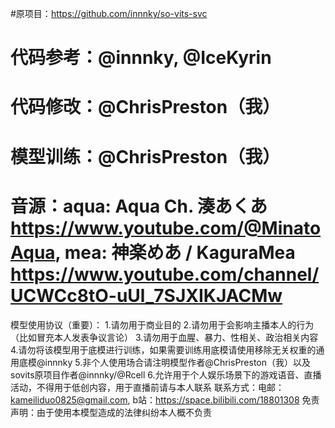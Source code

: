    #原项目：https://github.com/innnky/so-vits-svc 
 #      代码参考：@innnky, @IceKyrin
 #      代码修改：@ChrisPreston（我）
 #      模型训练：@ChrisPreston（我）
  #     音源：aqua: Aqua Ch. 湊あくあ https://www.youtube.com/@MinatoAqua, mea: 神楽めあ / KaguraMea https://www.youtube.com/channel/UCWCc8tO-uUl_7SJXIKJACMw 
   模型使用协议（重要）：
                1.请勿用于商业目的
                2.请勿用于会影响主播本人的行为（比如冒充本人发表争议言论）
                3.请勿用于血腥、暴力、性相关、政治相关内容
                4.请勿将该模型用于底模进行训练，如果需要训练用底模请使用移除无关权重的通用底模@innnky
                5.非个人使用场合请注明模型作者@ChrisPreston（我）以及sovits原项目作者@innnky/@Rcell
                6.允许用于个人娱乐场景下的游戏语音、直播活动，不得用于低创内容，用于直播前请与本人联系
                联系方式：电邮：kameiliduo0825@gmail.com, b站：https://space.bilibili.com/18801308
                免责声明：由于使用本模型造成的法律纠纷本人概不负责
